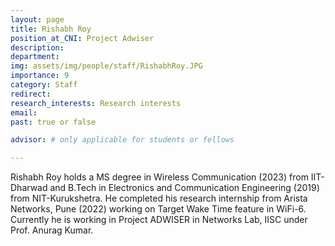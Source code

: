 ```yaml
---
layout: page
title: Rishabh Roy
position_at_CNI: Project Adwiser
description: 
department:
img: assets/img/people/staff/RishabhRoy.JPG
importance: 9
category: Staff
redirect: 
research_interests: Research interests
email: 
past: true or false

advisor: # only applicable for students or fellows

---
```


Rishabh Roy holds a MS degree in Wireless Communication (2023) from IIT-Dharwad and B.Tech in Electronics and Communication Engineering (2019) from NIT-Kurukshetra. He completed his research internship from Arista Networks, Pune (2022) working on Target Wake Time feature in WiFi-6. Currently he is working in Project ADWISER in Networks Lab, IISC under Prof. Anurag Kumar.